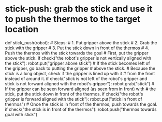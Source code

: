 

# stick-push: grab the stick and use it to push the thermos to the target location
def stick_push(robot):
    # Steps:
    #  1. Put gripper above the stick
    #  2. Grab the stick with the gripper
    #  3. Put the stick down in front of the thermos
    #  4. Push the thermos with the stick towards the goal
    # First, put the gripper above the stick.
    if check("the robot's gripper is not vertically aligned with the stick"):
        robot.put("gripper above stick")
    # If the stick becomes left of the gripper, go back to putting the gripper
    # above the stick.
    # Because the stick is a long object, check if the gripper is lined up with it
    # from the front instead of around it.
    if check("stick is not left of the robot's gripper and stick is not forward aligned with the robot's gripper"):
        robot.grab("stick")
    # If the gripper can be seen forward aligned (as seen from in front) with
    # the stick, put the stick down in front of the thermos.
    if check("the robot's gripper is forward aligned with the stick"):
        robot.put("stick in front of thermos")
    # Once the stick is in front of the thermos, push towards the goal.
    if check("the stick is in front of the thermos"):
        robot.push("thermos towards goal with stick")